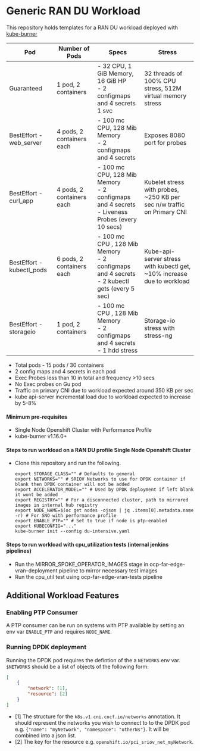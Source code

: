 # Generic RAN DU Workload

This repository holds templates for a RAN DU workload deployed with [kube-burner](https://github.com/kube-burner/kube-burner)

| Pod | Number of Pods | Specs | Stress |
|-----|----------------|-------| ------- |
| Guaranteed | 1 pod, 2 containers | - 32 CPU, 1 GiB Memory, 16 GiB HP<br>- 2 configmaps and 4 secrets<br> 1 svc<br> | 32 threads of 100% CPU stress, 512M virtual memory stress |
| BestEffort - web_server | 4 pods, 2 containers each | - 100 mc CPU, 128 Mib Memory<br>- 2 configmaps and 4 secrets<br> | Exposes 8080 port for probes |
| BestEffort - curl_app | 4 pods, 2 containers each | - 100 mc CPU, 128 Mib Memory<br>- 2 configmaps and 4 secrets<br>- Liveness Probes (every 10 secs)| Kubelet stress with probes, ~250 KB per sec n/w traffic on Primary CNI |
| BestEffort - kubectl_pods | 6 pods, 2 containers each | - 100 mc CPU , 128 Mib Memory<br>- 2 configmaps and 4 secrets<br>- 2 kubectl gets (every 5 sec) | Kube-api-server stress with kubectl get, ~10% increase due to workload |
| BestEffort - storageio | 1 pod, 2 containers | - 100 mc CPU , 128 Mib Memory<br>- 2 configmaps and 4 secrets<br>- 1 hdd stress | Storage-io stress with stress-ng |

* Total pods - 15 pods / 30 containers
* 2 config maps and 4 secrets in each pod
* Exec Probes less than 10 in total and frequency >10 secs
* No Exec probes on Gu pod
* Traffic on primary CNI due to workload expected around 350 KB per sec
* kube api-server incremental load due to workload expected to increase by 5-8%

#### Minimum pre-requisites
* Single Node Openshift Cluster with Performance Profile
* kube-burner v1.16.0+

#### Steps to run workload on a RAN DU profile Single Node Openshift Cluster

* Clone this repository and run the following.

    ```shell
    export STORAGE_CLASS="" # Defaults to general
    export NETWORKS="" # SRIOV Networks to use for DPDK container if blank then DPDK container will not be added
    export ACCELERATOR_MODEL="" # Used by DPDK deployment if left blank it wont be added
    export REGISTRY="" # For a disconnected cluster, path to mirrored images in internal hub registry
    export NODE_NAME=$(oc get nodes -ojson | jq .items[0].metadata.name -r) # For SNO with performance profile
    export ENABLE_PTP="" # Set to true if node is ptp-enabled 
    export KUBECONFIG="..."
    kube-burner init --config du-intensive.yaml
    ```

#### Steps to run workload with cpu_utilization tests (internal jenkins pipelines)

* Run the MIRROR_SPOKE_OPERATOR_IMAGES stage in ocp-far-edge-vran-deployment pipeline to mirror necessary test images
* Run the cpu_util test using ocp-far-edge-vran-tests pipeline

## Additional Workload Features

### Enabling PTP Consumer

A PTP consumer can be run on systems with PTP available by setting an env var `ENABLE_PTP` and requires `NODE_NAME`.

### Running DPDK deployment

Running the DPDK pod requires the defintion of the a `NETWORKS` env var. `$NETWORKS` should be a list of objects of the following form:

```json
[
    {
        "network": [1],
        "resource": [2]
    }
]
```

* [1] The structure for the `k8s.v1.cni.cncf.io/networks` annotation.
      It should represent the networks you wish to connect to to the DPDK pod  e.g. `{"name": "myNetwork", "namespace": "otherNs"}`.
      It will be combined into a json list.
* [2] The key for the resource e.g. `openshift.io/pci_sriov_net_myNetwork`.

